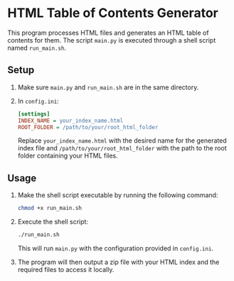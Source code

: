 # HTML Table of Contents Generator

This program processes HTML files and generates an HTML table of contents for them. The script `main.py` is executed through a shell script named `run_main.sh`.

## Setup

1. Make sure `main.py` and `run_main.sh` are in the same directory.

2. In `config.ini`:

    ```ini
    [settings]
    INDEX_NAME = your_index_name.html
    ROOT_FOLDER = /path/to/your/root_html_folder
    ```

    Replace `your_index_name.html` with the desired name for the generated index file and `/path/to/your/root_html_folder` with the path to the root folder containing your HTML files.

## Usage

1. Make the shell script executable by running the following command:

    ```sh
    chmod +x run_main.sh
    ```

2. Execute the shell script:

    ```sh
    ./run_main.sh
    ```

    This will run `main.py` with the configuration provided in `config.ini`.

3. The program will then output a zip file with your HTML index and the required files to access it locally.